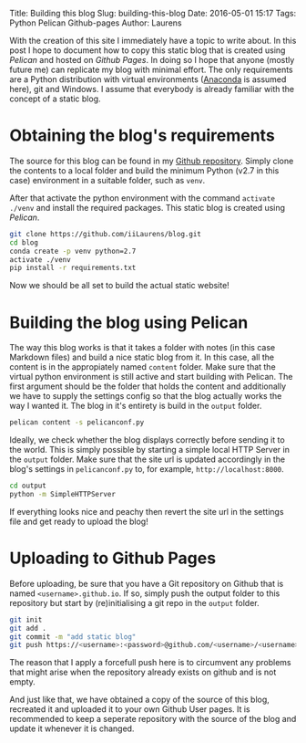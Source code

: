 Title: Building this blog
Slug: building-this-blog
Date: 2016-05-01 15:17
Tags: Python Pelican Github-pages
Author: Laurens

With the creation of this site I immediately have a topic to write about. In this
post I hope to document how to copy this static blog that is created using *Pelican*
and hosted on *Github Pages*. In doing so I hope that anyone (mostly future me) can
replicate my blog with minimal effort. The only requirements are a Python distribution with virtual environments ([Anaconda](https://www.continuum.io/downloads) is assumed here), git and Windows. I assume that everybody is already familiar with the concept of a static blog.

# Obtaining the blog's requirements
The source for this blog can be found in my [Github repository](https://github.com/iiLaurens/blog). Simply clone the contents to a local
folder and build the minimum Python (v2.7 in this case) environment in a suitable folder, such as `venv`.

After that activate the python environment with the command `activate ./venv` and install
the required packages. This static blog is created using *Pelican*.

```bash
git clone https://github.com/iiLaurens/blog.git
cd blog
conda create -p venv python=2.7
activate ./venv
pip install -r requirements.txt
```

Now we should be all set to build the actual static website!

# Building the blog using Pelican
The way this blog works is that it takes a folder with notes (in this case Markdown files) and build a nice static blog from it. In this case, all the content is in the appropiately named `content` folder. Make sure that the virtual python environment is still active and start building with Pelican. The first argument should be the folder that holds the content and additionally we have to supply the settings config so that the blog actually works the way I wanted it. The blog in it's entirety is build in the `output` folder.
```bash
pelican content -s pelicanconf.py
```
Ideally, we check whether the blog displays correctly before sending it to the world. This is simply possible by starting a simple local HTTP Server in the `output` folder. Make sure that the site url is updated accordingly in the blog's settings in `pelicanconf.py` to, for example, `http://localhost:8000`.
```bash
cd output
python -m SimpleHTTPServer
```
If everything looks nice and peachy then revert the site url in the settings file and get ready to upload the blog!

# Uploading to Github Pages
Before uploading, be sure that you have a Git repository on Github that is named `<username>.github.io`. If so, simply push the output folder to this repository but start by (re)initialising a git repo in the `output` folder.
```bash
git init
git add .
git commit -m "add static blog"
git push https://<username>:<password>@github.com/<username>/<username>.github.io.git master --force
```
The reason that I apply a forcefull push here is to circumvent any problems that might arise when the repository already exists on github and is not empty.

And just like that, we have obtained a copy of the source of this blog, recreated it and uploaded it to your own Github User pages. It is recommended to keep a seperate repository with the source of the blog and update it whenever it is changed.
